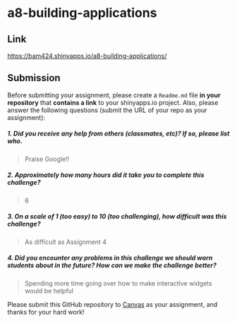 # a8-building-applications

Link
----------
https://bam424.shinyapps.io/a8-building-applications/

Submission
----------

Before submitting your assignment, please create a `Readme.md` file **in your repository** that **contains a link** to your shinyapps.io project. Also, please answer the following questions (submit the URL of your repo as your assignment):

##### 1. Did you receive any help from others (classmates, etc)? If so, please list who.

> Praise Google!!

##### 2. Approximately how many hours did it take you to complete this challenge?

> 6

##### 3. On a scale of 1 (too easy) to 10 (too challenging), how difficult was this challenge?

> As difficult as Assignment 4

##### 4. Did you encounter any problems in this challenge we should warn students about in the future? How can we make the challenge better?

> Spending more time going over how to make interactive widgets would be helpful

Please submit this GitHub repository to <a href="https://canvas.uw.edu/courses/1023398/assignments/3079013" target="_blank">Canvas</a> as your assignment, and thanks for your hard work!